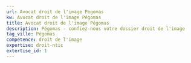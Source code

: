```yaml
---
url: Avocat droit de l'image Pegomas
kw: Avocat droit de l'image Pégomas
title: Avocat droit de l'image Pégomas
description: Pégomas - confiez-nous votre dossier droit de l'image
tag_ville: Pégomas
competence: droit de l'image
expertise: droit-ntic
extertise_id: 1
---
```

